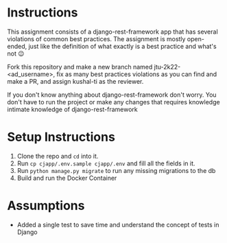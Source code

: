 # Instructions
This assignment consists of a django-rest-framework app that has several violations of common best practices.
The assignment is mostly open-ended, just like the definition of what exactly is a best practice and what's not 😉

Fork this repository and make a new branch named jtu-2k22-<ad_username>, fix as many best practices violations as you can find and make a PR, and assign kushal-ti as the reviewer.

If you don't know anything about django-rest-framework don't worry. You don't have to run the project or make any changes that requires knowledge intimate knowledge of django-rest-framework

# Setup Instructions

1. Clone the repo and `cd` into it.
2. Run `cp cjapp/.env.sample cjapp/.env` and fill all the fields in it.
3. Run `python manage.py migrate` to run any missing migrations to the db
3. Build and run the Docker Container

# Assumptions
- Added a single test to save time and understand the concept of tests in Django